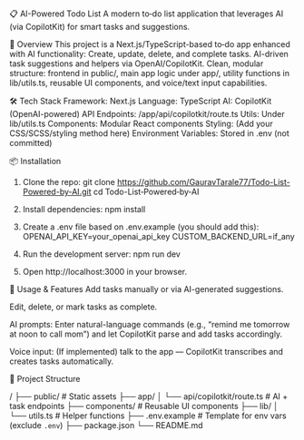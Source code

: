 📋 AI-Powered Todo List
A modern to‑do list application that leverages AI (via CopilotKit) for smart tasks and suggestions.

🧩 Overview
This project is a Next.js/TypeScript-based to‑do app enhanced with AI functionality:
Create, update, delete, and complete tasks.
AI-driven task suggestions and helpers via OpenAI/CopilotKit.
Clean, modular structure: frontend in public/, main app logic under app/, utility functions in lib/utils.ts, reusable UI components, and voice/text input capabilities.

🛠️ Tech Stack
Framework: Next.js
Language: TypeScript
AI: CopilotKit (OpenAI-powered)
API Endpoints: /app/api/copilotkit/route.ts
Utils: Under lib/utils.ts
Components: Modular React components
Styling: (Add your CSS/SCSS/styling method here)
Environment Variables: Stored in .env (not committed)

📦 Installation
1. Clone the repo:
   git clone https://github.com/GauravTarale77/Todo-List-Powered-by-AI.git
   cd Todo-List‑Powered‑by‑AI

2. Install dependencies:
   npm install

3. Create a .env file based on .env.example (you should add this):
   OPENAI_API_KEY=your_openai_api_key
   CUSTOM_BACKEND_URL=if_any

4. Run the development server:
   npm run dev

5. Open http://localhost:3000 in your browser.

🔧 Usage & Features
Add tasks manually or via AI-generated suggestions.

Edit, delete, or mark tasks as complete.

AI prompts: Enter natural-language commands (e.g., “remind me tomorrow at noon to call mom”) and let CopilotKit parse and add tasks accordingly.

Voice input: (If implemented) talk to the app — CopilotKit transcribes and creates tasks automatically.


📁 Project Structure

/
├── public/                    # Static assets
├── app/
│   └── api/copilotkit/route.ts   # AI + task endpoints
├── components/                # Reusable UI components
├── lib/
│   └── utils.ts               # Helper functions
├── .env.example               # Template for env vars (exclude `.env`)
├── package.json
└── README.md
